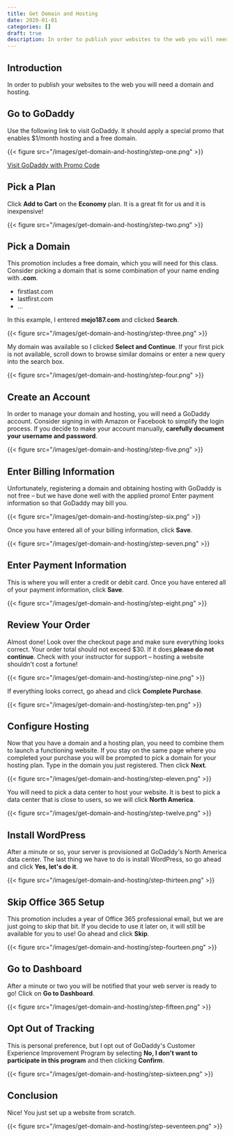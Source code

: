 ```yaml
---
title: Get Domain and Hosting
date: 2020-01-01
categories: []
draft: true
description: In order to publish your websites to the web you will need a domain and hosting. For this course, GoDaddy will be providing both.ss
---
```


## Introduction

In order to publish your websites to the web you will need a domain and hosting.

## Go to GoDaddy

Use the following link to visit GoDaddy. It should apply a special promo that enables \$1/month hosting and a free domain.

{{< figure src="/images/get-domain-and-hosting/step-one.png" >}}

[Visit GoDaddy with Promo Code](https://www.offers.com/exit/outbound/offer_id/5195929/ld/offer_tile/c/null/a/null/vb/1655127192784733895/)

## Pick a Plan

Click **Add to Cart** on the **Economy** plan. It is a great fit for us and it is inexpensive!

{{< figure src="/images/get-domain-and-hosting/step-two.png" >}}

## Pick a Domain

This promotion includes a free domain, which you will need for this class. Consider picking a domain that is some combination of your name ending with **.com**.

- firstlast.com
- lastfirst.com
- ...

In this example, I entered **mejo187.com** and clicked **Search**.

{{< figure src="/images/get-domain-and-hosting/step-three.png" >}}

My domain was available so I clicked **Select and Continue**. If your first pick is not available, scroll down to browse similar domains or enter a new query into the search box.

{{< figure src="/images/get-domain-and-hosting/step-four.png" >}}

## Create an Account

In order to manage your domain and hosting, you will need a GoDaddy account. Consider signing in with Amazon or Facebook to simplify the login process. If you decide to make your account manually, **carefully document your username and password**.

{{< figure src="/images/get-domain-and-hosting/step-five.png" >}}

## Enter Billing Information

Unfortunately, registering a domain and obtaining hosting with GoDaddy is not free – but we have done well with the applied promo! Enter payment information so that GoDaddy may bill you.

{{< figure src="/images/get-domain-and-hosting/step-six.png" >}}

Once you have entered all of your billing information, click **Save**.

{{< figure src="/images/get-domain-and-hosting/step-seven.png" >}}

## Enter Payment Information

This is where you will enter a credit or debit card. Once you have entered all of your payment information, click **Save**.

{{< figure src="/images/get-domain-and-hosting/step-eight.png" >}}

## Review Your Order

Almost done! Look over the checkout page and make sure everything looks correct. Your order total should not exceed \$30. If it does,**please do not continue**. Check with your instructor for support – hosting a website shouldn't cost a fortune!

{{< figure src="/images/get-domain-and-hosting/step-nine.png" >}}

If everything looks correct, go ahead and click **Complete Purchase**.

{{< figure src="/images/get-domain-and-hosting/step-ten.png" >}}

## Configure Hosting

Now that you have a domain and a hosting plan, you need to combine them to launch a functioning website. If you stay on the same page where you completed your purchase you will be prompted to pick a domain for your hosting plan. Type in the domain you just registered. Then click **Next**.

{{< figure src="/images/get-domain-and-hosting/step-eleven.png" >}}

You will need to pick a data center to host your website. It is best to pick a data center that is close to users, so we will click **North America**.

{{< figure src="/images/get-domain-and-hosting/step-twelve.png" >}}

## Install WordPress

After a minute or so, your server is provisioned at GoDaddy's North America data center. The last thing we have to do is install WordPress, so go ahead and click **Yes, let's do it**.

{{< figure src="/images/get-domain-and-hosting/step-thirteen.png" >}}

## Skip Office 365 Setup

This promotion includes a year of Office 365 professional email, but we are just going to skip that bit. If you decide to use it later on, it will still be available for you to use! Go ahead and click **Skip**.

{{< figure src="/images/get-domain-and-hosting/step-fourteen.png" >}}

## Go to Dashboard

After a minute or two you will be notified that your web server is ready to go! Click on **Go to Dashboard**.

{{< figure src="/images/get-domain-and-hosting/step-fifteen.png" >}}

## Opt Out of Tracking

This is personal preference, but I opt out of GoDaddy's Customer Experience Improvement Program by selecting **No, I don't want to participate in this program** and then clicking **Confirm**.

{{< figure src="/images/get-domain-and-hosting/step-sixteen.png" >}}

## Conclusion

Nice! You just set up a website from scratch.

{{< figure src="/images/get-domain-and-hosting/step-seventeen.png" >}}
